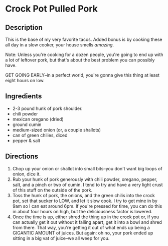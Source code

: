 Crock Pot Pulled Pork
=====================

## Description

This is the base of my very favorite tacos. Added bonus is by cooking these all day in a slow cooker, your house smells _amazing_.

Note: Unless you're cooking for a dozen people, you're going to end up with a lot of leftover pork, but that's about the best problem you can possibly have.

GET GOING EARLY–in a perfect world, you're gonna give this thing at least eight hours on low.

## Ingredients

* 2-3 pound hunk of pork shoulder.
* chili powder
* mexican oregano (dried)
* ground cumin
* medium-sized onion (or, a couple shallots)
* can of green chilies, diced
* pepper & salt

## Directions

1. Chop up your onion or shallot into small bits–you don't want big loops of onion, dice it.
1. Rub your hunk of pork generously with chili powder, oregano, pepper, salt, and a pinch or two of cumin. I tend to try and have a very light crust of this stuff on the outside of the pork.
1. Toss the hunk of pork, the onions, and the green chilis into the crock pot, set that sucker to LOW, and let it slow cook. I try to get mine in by 9am so I can eat around 6pm. If you're pressed for time, you can do this in about four hours on high, but the deliciousness factor is lowered.
1. Once the time is up, either shred the thing up in the crock pot or, if you can actually get it out without it falling apart, get it into a bowl and shred from there. That way, you're getting it out of what ends up being a GIGANTIC AMOUNT of juices. But again: oh no, your pork ended up sitting in a big vat of juice–we all weep for you.
